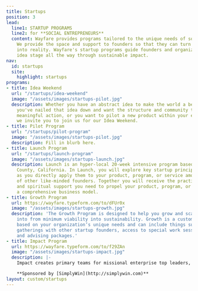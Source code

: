 ```yaml
---
title: Startups
position: 3
lead:
  line1: STARTUP PROGRAMS
  line2: for **SOCIAL ENTREPRENEURS**
  content: Wayfare provides programs tailored to the unique needs of social good startups.
    We provide the space and support to founders so that they can turn their ideas
    into reality. Wayfare's startup programs guide founders and organizations from
    idea stage all the way through sustainable impact.
nav:
  id: startups
  site:
    highlight: startups
programs:
- title: Idea Weekend
  url: "/startups/idea-weekend"
  image: "/assets/images/startups-pilot.jpg"
  description: Whether you have an abstract idea to make the world a better place,
    you've nailed that idea down and want the structure and community to begin taking
    meaningful action, or you want to pilot a new product within your existing organization,
    we invite you to join us for our Idea Weekend.
- title: Pilot Program
  url: "/startups/pilot-program"
  image: "/assets/images/startups-pilot.jpg"
  description: Fill in blurb here.
- title: Launch Program
  url: "/startups/launch-program"
  image: "/assets/images/startups-launch.jpg"
  description: Launch is an hyper-local 20-week intensive program based in Orange
    County, California. In Launch, you will explore key startup principles and insights
    as you directly apply them to your product, program, or service amongst a cohort
    of other like-minded founders. Together you will receive the practical, emotional,
    and spiritual support you need to propel your product, program, or service into
    a comprehensive business model.
- title: Growth Program
  url: https://wayfare.typeform.com/to/dFUr0x
  image: "/assets/images/startups-growth.jpg"
  description: 'The Growth Program is designed to help you grow and scale your organization
    into from minimum viability into sustainability. Growth is a customizable program
    based on your organization’s unique needs and can include things such as: monthly
    gatherings with other startup founders, access to special work sessions and coaching
    and advising packages.'
- title: Impact Program
  url: https://wayfare.typeform.com/to/f29ZAn
  image: "/assets/images/startups-impact.jpg"
  description: |-
    Impact creates primary teams for missional enterprise top leaders, such as C level officers or executive directors, to integrate the full context of their lives with their business. Impact provides team support others in an organization have, but top leaders are uniquely isolated from, as well as provides transformational leadership development. Impact cohorts gather monthly, not to take a day off, but to take a day on to work on personal leadership and organizational development. We do that through group discussion, sharing meals together, guided self-reflection time, and debriefing as a group.

    **Sponsored by [SimplyWin](http://simplywin.com)**
layout: custom/startups
---
```


